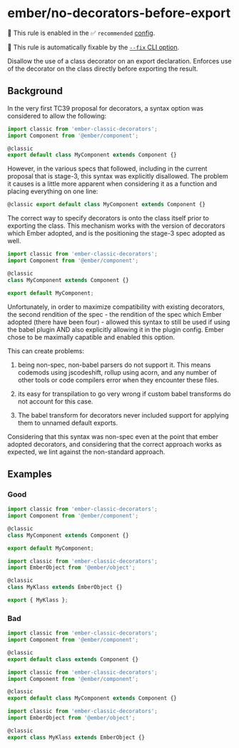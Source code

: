 # ember/no-decorators-before-export

💼 This rule is enabled in the ✅ `recommended` [config](https://github.com/ember-cli/eslint-plugin-ember#-configurations).

🔧 This rule is automatically fixable by the [`--fix` CLI option](https://eslint.org/docs/latest/user-guide/command-line-interface#--fix).

<!-- end auto-generated rule header -->

Disallow the use of a class decorator on an export declaration. Enforces use of the decorator on the class directly before exporting the result.

## Background

In the very first  TC39 proposal for decorators, a syntax option was considered to allow the following:

```ts
import classic from 'ember-classic-decorators';
import Component from '@ember/component';

@classic
export default class MyComponent extends Component {}
```

However, in the various specs that followed, including in the current proposal that is stage-3, this syntax was explicitly disallowed. The problem it causes is a little more apparent when considering it as a function and placing everything on one line:

```ts
@classic export default class MyComponent extends Component {}
```

The correct way to specify decorators is onto the class itself prior to exporting the class. This mechanism works with the version of decorators which Ember adopted, and is the positioning the stage-3 spec adopted as well.

```ts
import classic from 'ember-classic-decorators';
import Component from '@ember/component';

@classic
class MyComponent extends Component {}

export default MyComponent;
```

Unfortunately, in order to maximize compatibility with existing decorators, the second rendition of the spec - the rendition of the spec which Ember adopted (there have been four) - allowed this syntax to still be used if using the babel plugin AND also explicitly allowing it in the plugin config. Ember chose to be maximally capatible and enabled this option.

This can create problems:

1) being non-spec, non-babel parsers do not support it. This means codemods using jscodeshift, rollup using acorn, and any number of other tools or code compilers error when they encounter these files.

2) its easy for transpilation to go very wrong if custom babel transforms do not account for this case.

3) The babel transform for decorators never included support for applying them to unnamed default exports.

Considering that this syntax was non-spec even at the point that ember adopted decorators, and considering that the correct approach works as expected, we lint against the non-standard approach.

## Examples

### Good

```ts
import classic from 'ember-classic-decorators';
import Component from '@ember/component';

@classic
class MyComponent extends Component {}

export default MyComponent;
```

```ts
import classic from 'ember-classic-decorators';
import EmberObject from '@ember/object';

@classic
class MyKlass extends EmberObject {}

export { MyKlass };
```

### Bad

```ts
import classic from 'ember-classic-decorators';
import Component from '@ember/component';

@classic
export default class extends Component {}
```

```ts
import classic from 'ember-classic-decorators';
import Component from '@ember/component';

@classic
export default class MyComponent extends Component {}
```

```ts
import classic from 'ember-classic-decorators';
import EmberObject from '@ember/object';

@classic
export class MyKlass extends EmberObject {}
```
